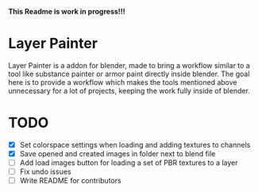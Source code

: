 **This Readme is work in progress!!!**

# Layer Painter

Layer Painter is a addon for blender, made to bring a workflow similar to a tool like substance painter or armor paint directly inside blender.
The goal here is to provide a workflow which makes the tools mentioned above unnecessary for a lot of projects, keeping the work fully inside of blender.

# TODO
- [X] Set colorspace settings when loading and adding textures to channels
- [X] Save opened and created images in folder next to blend file
- [ ] Add load images button for loading a set of PBR textures to a layer
- [ ] Fix undo issues
- [ ] Write README for contributors